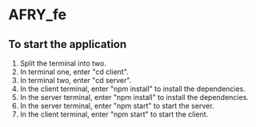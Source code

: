# AFRY_fe

## To start the application 
1. Split the terminal into two.
2. In terminal one, enter "cd client".
3. In terminal two, enter "cd server".
4. In the client terminal, enter "npm install" to install the dependencies.
5. In the server terminal, enter "npm install" to install the dependencies.
6. In the server terminal, enter "npm start" to start the server.
7. In the client terminal, enter "npm start" to start the client.
